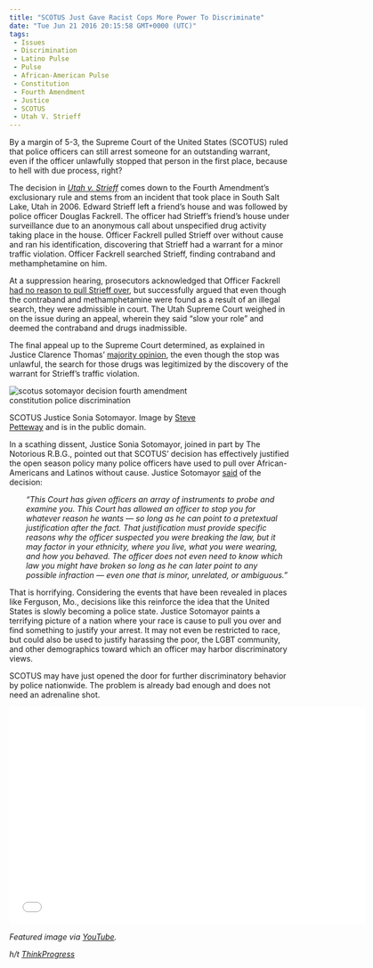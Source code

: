```yaml
---
title: "SCOTUS Just Gave Racist Cops More Power To Discriminate"
date: "Tue Jun 21 2016 20:15:58 GMT+0000 (UTC)"
tags: 
 - Issues
 - Discrimination
 - Latino Pulse
 - Pulse
 - African-American Pulse
 - Constitution
 - Fourth Amendment
 - Justice
 - SCOTUS
 - Utah V. Strieff
---
```

<p>By a margin of 5-3, the Supreme Court of the United States (SCOTUS) ruled that police officers can still arrest someone for an outstanding warrant, even if the officer unlawfully stopped that person in the first place, because to hell with due process, right?</p><p><!-- Quick Adsense WordPress Plugin: http://quicksense.net/ --></p><p>The decision in&#xA0;<em><a href="http://www.scotusblog.com/case-files/cases/utah-v-strieff/" onclick="__gaTracker(&apos;send&apos;, &apos;event&apos;, &apos;outbound-article&apos;, &apos;http://www.scotusblog.com/case-files/cases/utah-v-strieff/&apos;, &apos;Utah v. Strieff&apos;);">Utah v. Strieff</a>&#xA0;</em>comes down to the Fourth Amendment&#x2019;s exclusionary rule and stems from an incident that took place in South Salt Lake, Utah in 2006. Edward Strieff left a friend&#x2019;s house and was followed by police officer Douglas Fackrell. The officer had Strieff&#x2019;s friend&#x2019;s house under surveillance due to an anonymous call about unspecified drug activity taking place in the house. Officer Fackrell pulled Strieff over without cause and ran his identification, discovering that Strieff had a warrant for a minor traffic violation. Officer Fackrell searched Strieff, finding contraband and methamphetamine on him.</p><p>At a suppression hearing, prosecutors acknowledged that Officer Fackrell <a href="http://fox13now.com/2015/10/01/u-s-supreme-court-will-hear-utah-case-involving-drug-search/" onclick="__gaTracker(&apos;send&apos;, &apos;event&apos;, &apos;outbound-article&apos;, &apos;http://fox13now.com/2015/10/01/u-s-supreme-court-will-hear-utah-case-involving-drug-search/&apos;, &apos;had no reason to pull Strieff over&apos;);">had no reason to pull Strieff over</a>, but successfully argued that even though the contraband and methamphetamine were found as a result of an illegal search, they were admissible in court. The Utah Supreme Court weighed in on the issue during an appeal, wherein they said &#x201C;slow your role&#x201D; and deemed the contraband and drugs inadmissible.</p><p>The final appeal up to the Supreme Court determined, as explained in Justice Clarence Thomas&#x2019; <a href="http://www.supremecourt.gov/opinions/15pdf/14-1373_83i7.pdf" onclick="__gaTracker(&apos;send&apos;, &apos;pageview&apos;, &apos;http://www.supremecourt.gov/opinions/15pdf/14-1373_83i7.pdf&apos;);">majority opinion</a>, the even though the stop was unlawful, the search for those drugs was legitimized by the discovery of the warrant for Strieff&#x2019;s traffic violation.</p><div id="attachment_138418" style="width: 360px" class="wp-caption aligncenter"><img class="size-medium wp-image-138418" src="http://i1.wp.com/cdn.liberalamerica.org/wp-content/uploads/2016/06/384px-Sonia_Sotomayor_in_SCOTUS_robe-350x438.jpg?resize=350%2C438" alt="scotus sotomayor decision fourth amendment constitution police discrimination" srcset="http://cdn.liberalamerica.org/wp-content/uploads/2016/06/384px-Sonia_Sotomayor_in_SCOTUS_robe.jpg 350w, http://cdn.liberalamerica.org/wp-content/uploads/2016/06/384px-Sonia_Sotomayor_in_SCOTUS_robe.jpg 64w, http://cdn.liberalamerica.org/wp-content/uploads/2016/06/384px-Sonia_Sotomayor_in_SCOTUS_robe.jpg 384w" sizes="(max-width: 350px) 100vw, 350px" data-recalc-dims="1">
<p class="wp-caption-text">SCOTUS Justice Sonia Sotomayor. Image by <a href="https://commons.wikimedia.org/wiki/File:Sonia_Sotomayor_in_SCOTUS_robe.jpg" onclick="__gaTracker(&apos;send&apos;, &apos;event&apos;, &apos;outbound-article&apos;, &apos;https://commons.wikimedia.org/wiki/File:Sonia_Sotomayor_in_SCOTUS_robe.jpg&apos;, &apos;Steve Petteway&apos;);">Steve Petteway</a> and is in the public domain.</p>
</div><p>In a scathing dissent, Justice Sonia Sotomayor, joined in part by The Notorious R.B.G., pointed out that SCOTUS&#x2019; decision has effectively justified the open season policy many police officers have used to pull over African-Americans and Latinos without cause. Justice Sotomayor <a href="http://thinkprogress.org/justice/2016/06/20/3790300/sotomayor-dissent-illegal-stops/" onclick="__gaTracker(&apos;send&apos;, &apos;event&apos;, &apos;outbound-article&apos;, &apos;http://thinkprogress.org/justice/2016/06/20/3790300/sotomayor-dissent-illegal-stops/&apos;, &apos;said&apos;);">said</a> of the decision:</p><p style="padding-left: 30px"><em>&#x201C;This Court has given officers an array of instruments to probe and examine you. This Court has allowed an officer to stop you for whatever reason he wants &#x2014; so long as he can point to a pretextual justification after the fact. That justification must provide specific reasons why the officer suspected you were breaking the law, but it may factor in your ethnicity, where you live, what you were wearing, and how you behaved. The officer does not even need to know which law you might have broken so long as he can later point to any possible infraction &#x2014; even one that is minor, unrelated, or ambiguous.&#x201D;</em></p><p>That is horrifying. Considering the events that have been revealed in places like Ferguson, Mo., decisions like this reinforce the idea that the United States is slowly becoming a police state. Justice Sotomayor paints a terrifying picture of a nation where your race is cause to pull you over and find something to justify your arrest. It may not even be restricted to race, but could also be used to justify harassing the poor, the LGBT community, and other demographics toward which an officer may harbor discriminatory views.</p><p><!-- Quick Adsense WordPress Plugin: http://quicksense.net/ --></p><p>SCOTUS may have just opened the door for further discriminatory behavior by police nationwide. The problem is already bad enough and does not need an adrenaline shot.</p><p><span class="embed-youtube" style="text-align:center; display: block;"><iframe class="youtube-player" type="text/html" width="640" height="390" src="//www.youtube.com/embed/vp_UDNJR8OA?version=3&amp;rel=1&amp;fs=1&amp;autohide=2&amp;showsearch=0&amp;showinfo=1&amp;iv_load_policy=1&amp;wmode=transparent" allowfullscreen="true" style="border:0;"></iframe></span></p><p><em>Featured image via <a href="https://www.youtube.com/watch?v=Cq2ZF145wWM" onclick="__gaTracker(&apos;send&apos;, &apos;event&apos;, &apos;outbound-article&apos;, &apos;https://www.youtube.com/watch?v=Cq2ZF145wWM&apos;, &apos;YouTube&apos;);">YouTube</a>.</em></p><p><em>h/t <a href="http://thinkprogress.org/justice/2016/06/20/3790300/sotomayor-dissent-illegal-stops/" onclick="__gaTracker(&apos;send&apos;, &apos;event&apos;, &apos;outbound-article&apos;, &apos;http://thinkprogress.org/justice/2016/06/20/3790300/sotomayor-dissent-illegal-stops/&apos;, &apos;ThinkProgress&apos;);">ThinkProgress</a></em></p><div style="font-size:0px;height:0px;line-height:0px;margin:0;padding:0;clear:both"></div>
